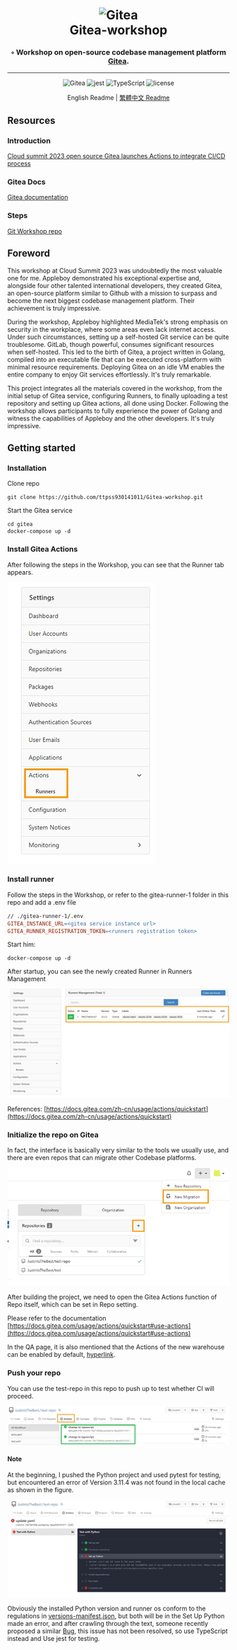 <div align="center">
<h1 align="center">
<img alt="Gitea" src="https://raw.githubusercontent.com/go-gitea/gitea/main/public/assets/img/gitea.svg" width="220" style="max-width: 100%;">
<br>
  Gitea-workshop
</h1>
<h3>◦ Workshop on open-source codebase management platform <a href="https://about.gitea.com/">Gitea</a>.</h3>
<hr/>

<p align="center">

<img src="https://img.shields.io/badge/Gitea-609929.svg?style&logo=git&logoColor=white" alt="Gitea" />
<img src="https://img.shields.io/badge/jest-813754.svg?style&logo=jest&logoColor=white" alt="jest" />
<img src="https://img.shields.io/badge/TypeScript-3178C6.svg?style&logo=TypeScript&logoColor=white" alt="TypeScript" />
<img src="https://img.shields.io/github/license/ttpss930141011/Gitea-workshop?style&color=5D6D7E" alt="license" />
</p>

English Readme | <a href="./README.tw.md">繁體中文 Readme</a>

</div>

## **Resources**

### **Introduction**

[Cloud summit 2023 open source Gitea launches Actions to integrate CI/CD process](https://cloudsummit.ithome.com.tw/2023/lab-page/2225)

### **Gitea Docs**

[Gitea documentation](https://docs.gitea.com/)

### **Steps**

[Git Workshop repo](https://github.com/go-training/gitea-workshop)

## **Foreword**

This workshop at Cloud Summit 2023 was undoubtedly the most valuable one for me. Appleboy demonstrated his exceptional expertise and, alongside four other talented international developers, they created Gitea, an open-source platform similar to Github with a mission to surpass and become the next biggest codebase management platform. Their achievement is truly impressive.

During the workshop, Appleboy highlighted MediaTek's strong emphasis on security in the workplace, where some areas even lack internet access. Under such circumstances, setting up a self-hosted Git service can be quite troublesome. GitLab, though powerful, consumes significant resources when self-hosted. This led to the birth of Gitea, a project written in Golang, compiled into an executable file that can be executed cross-platform with minimal resource requirements. Deploying Gitea on an idle VM enables the entire company to enjoy Git services effortlessly. It's truly remarkable.

This project integrates all the materials covered in the workshop, from the initial setup of Gitea service, configuring Runners, to finally uploading a test repository and setting up Gitea actions, all done using Docker. Following the workshop allows participants to fully experience the power of Golang and witness the capabilities of Appleboy and the other developers. It's truly impressive.

## **Getting started**

### **Installation**

Clone repo

```docker
git clone https://github.com/ttpss930141011/Gitea-workshop.git
```

Start the Gitea service

```docker
cd gitea
docker-compose up -d
```

### **Install Gitea Actions**

After following the steps in the Workshop, you can see that the Runner tab appears.

![1690996795566.jpg](./images/1690996795566.jpg)

### **Install runner**

Follow the steps in the Workshop, or refer to the gitea-runner-1 folder in this repo and add a .env file

```makefile
// ./gitea-runner-1/.env
GITEA_INSTANCE_URL=<gitea service instance url>
GITEA_RUNNER_REGISTRATION_TOKEN=<runners registration token>
```

Start him:

```docker
docker-compose up -d
```

After startup, you can see the newly created Runner in Runners Management

![1690997300500.jpg](./images/1690997300500.jpg)

References: [https://docs.gitea.com/zh-cn/usage/actions/quickstart](https://docs.gitea.com/zh-cn/usage/actions/quickstart)

### **Initialize the repo on Gitea**

In fact, the interface is basically very similar to the tools we usually use, and there are even repos that can migrate other Codebase platforms.

![1690997573485.jpg](./images/1690997573485.jpg)

After building the project, we need to open the Gitea Actions function of Repo itself, which can be set in Repo setting.

Please refer to the documentation [https://docs.gitea.com/usage/actions/quickstart#use-actions](https://docs.gitea.com/usage/actions/quickstart#use-actions)

In the QA page, it is also mentioned that the Actions of the new warehouse can be enabled by default, [hyperlink](https://docs.gitea.com/usage/actions/faq#is-it-possible-to-enable-actions-for-new-repositories-by-default-for-my-own-instance).

### **Push your repo**

You can use the test-repo in this repo to push up to test whether CI will proceed.

![1690997955121.jpg](./images/1690997955121.jpg)

#### **Note**

At the beginning, I pushed the Python project and used pytest for testing, but encountered an error of Version 3.11.4 was not found in the local cache as shown in the figure.

![1690998051079.jpg](./images/1690998051079.jpg)

Obviously the installed Python version and runner os conform to the regulations in [versions-manifest.json](https://raw.githubusercontent.com/actions/python-versions/main/versions-manifest.json), but both will be in the Set Up Python made an error, and after crawling through the text, someone recently proposed a similar [Bug](https://github.com/actions/setup-python/issues/585), this issue has not been resolved, so use TypeScript instead and Use jest for testing.
